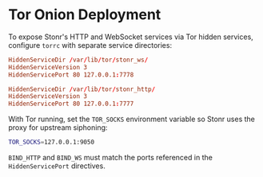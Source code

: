 # Tor Onion Deployment

To expose Stonr's HTTP and WebSocket services via Tor hidden services, configure `torrc` with separate service directories:

```conf
HiddenServiceDir /var/lib/tor/stonr_ws/
HiddenServiceVersion 3
HiddenServicePort 80 127.0.0.1:7778

HiddenServiceDir /var/lib/tor/stonr_http/
HiddenServiceVersion 3
HiddenServicePort 80 127.0.0.1:7777
```

With Tor running, set the `TOR_SOCKS` environment variable so Stonr uses the proxy for upstream siphoning:

```bash
TOR_SOCKS=127.0.0.1:9050
```

`BIND_HTTP` and `BIND_WS` must match the ports referenced in the `HiddenServicePort` directives.
